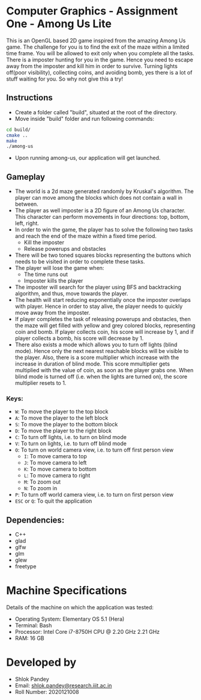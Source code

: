 # Computer Graphics - Assignment One - Among Us Lite

This is an OpenGL based 2D game inspired from the amazing Among Us game. The challenge for you is to find the exit of the maze within a limited time frame. You will be allowed to exit only when you complete all the tasks. There is a imposter hunting for you in the game. Hence you need to escape away from the imposter and kill him in order to survive. Turning lights off(poor visibility), collecting coins, and avoiding bomb, yes there is a lot of stuff waiting for you. So why not give this a try!

## Instructions

- Create a folder called "build", situated at the root of the directory.
- Move inside "build" folder and run following commands:

```bash
cd build/
cmake ..
make
./among-us
```

- Upon running among-us, our application will get launched.

## Gameplay 
- The world is a 2d maze generated randomly by Kruskal's algorithm. The player can move among the blocks which does not contain a wall in between.
- The player as well imposter is a 2D figure of an Among Us character. This character can perform movements in four directions: top, bottom, left, right.
- In order to win the game, the player has to solve the following two tasks and reach the end of the maze within a fixed time period. 
    - Kill the imposter
    - Release powerups and obstacles
- There will be two toned squares blocks representing the buttons which needs to be visited in order to complete these tasks.
- The player will lose the game when:
    - The time runs out
    - Imposter kills the player
- The imposter will search for the player using BFS and backtracking algorithm, and thus, move towards the player.
- The health will start reducing exponentially once the imposter overlaps with player. Hence in order to stay alive, the player needs to quickly move away from the imposter.
- If player completes the task of releasing powerups and obstacles, then the maze will get filled with yellow and grey colored blocks, representing coin and bomb. If player collects coin, his score will increase by 1, and if player collects a bomb, his score will decrease by 1.
- There also exists a mode which allows you to turn off lights (blind mode). Hence only the next nearest reachable blocks will be visible to the player. Also, there is a score multiplier which increase with the increase in duration of blind mode. This score mmultiplier gets multiplied with the value of coin, as soon as the player grabs one. When blind mode is turned off (i.e. when the lights are turned on), the score multiplier resets to 1.

### Keys:
- `W`: To move the player to the top block
- `A`: To move the player to the left block
- `S`: To move the player to the bottom block
- `D`: To move the player to the right block
- `C`: To turn off lights, i.e. to turn on blind mode
- `V`: To turn on lights, i.e. to turn off blind mode
- `O`: To turn on world camera view, i.e. to turn off first person view
    - `I`: To move camera to top
    - `J`: To move camera to left
    - `K`: To move camera to bottom
    - `L`: To move camera to right
    - `M`: To zoom out
    - `N`: To zoom in
- `P`: To turn off world camera view, i.e. to turn on first person view
- `ESC` or `Q`: To quit the application

## Dependencies:

- C++
- glad
- glfw
- glm
- glew
- freetype

# Machine Specifications

Details of the machine on which the application was tested:

- Operating System: Elementary OS 5.1 (Hera)
- Terminal: Bash
- Processor: Intel Core i7-8750H CPU @ 2.20 GHz 2.21 GHz
- RAM: 16 GB

# Developed by

- Shlok Pandey
- Email: shlok.pandey@research.iiit.ac.in
- Roll Number: 2020121008